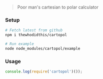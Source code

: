 > Poor man's cartesian to polar calculator

### Setup
```sh
# Fetch latest from github
npm i thewhodidthis/cartopol

# Run example
node node_modules/cartopol/example
```

### Usage
```js
console.log(require('cartopol')());
```
